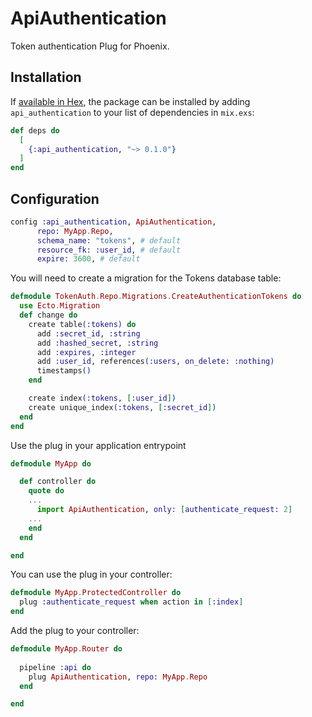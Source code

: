 # ApiAuthentication

Token authentication Plug for Phoenix.

## Installation

If [available in Hex](https://hex.pm/docs/publish), the package can be installed
by adding `api_authentication` to your list of dependencies in `mix.exs`:

```elixir
def deps do
  [
    {:api_authentication, "~> 0.1.0"}
  ]
end
```

## Configuration

```elixir
config :api_authentication, ApiAuthentication,
      repo: MyApp.Repo,
      schema_name: "tokens", # default
      resource_fk: :user_id, # default
      expire: 3600, # default        
```

You will need to create a migration for the Tokens database table:

```elixir
defmodule TokenAuth.Repo.Migrations.CreateAuthenticationTokens do
  use Ecto.Migration
  def change do
    create table(:tokens) do
      add :secret_id, :string
      add :hashed_secret, :string
      add :expires, :integer
      add :user_id, references(:users, on_delete: :nothing)
      timestamps()
    end

    create index(:tokens, [:user_id])
    create unique_index(:tokens, [:secret_id])
  end
end
```

Use the plug in your application entrypoint

```elixir
defmodule MyApp do

  def controller do
    quote do
    ...
      import ApiAuthentication, only: [authenticate_request: 2] 
    ...
    end
  end

end
```

You can use the plug in your controller:

```elixir
defmodule MyApp.ProtectedController do
  plug :authenticate_request when action in [:index]
end
```

Add the plug to your controller:

```elixir
defmodule MyApp.Router do
  
  pipeline :api do
    plug ApiAuthentication, repo: MyApp.Repo
  end

end
```
